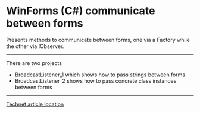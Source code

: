 # WinForms (C#) communicate between forms


Presents methods to communicate between forms, one via a Factory while the other via IObserver.

---
There are two projects
- BroadcastListener_1 which shows how to pass strings between forms
- BroadcastListener_2 shows how to pass concrete class instances between forms

---


[Technet article location](https://social.technet.microsoft.com/wiki/contents/articles/53527.winforms-communicate-between-forms-c.aspx)
